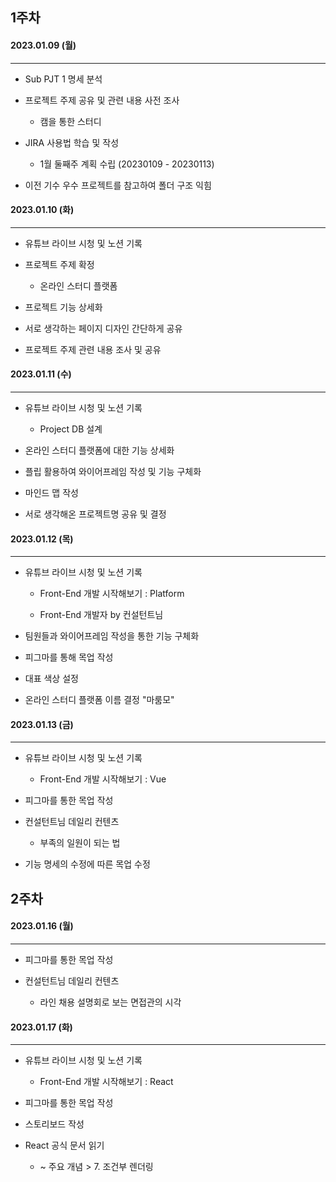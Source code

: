 ## 1주차

#### 2023.01.09 (월)

------------------------------

- Sub PJT 1 명세 분석

- 프로젝트 주제 공유 및 관련 내용 사전 조사
  
  - 캠을 통한 스터디

- JIRA 사용법 학습 및 작성
  
  - 1월 둘째주 계획 수립 (20230109 - 20230113) 

- 이전 기수 우수 프로젝트를 참고하여 폴더 구조 익힘

#### 

#### 2023.01.10 (화)

----------------------

- 유튜브 라이브 시청 및 노션 기록

- 프로젝트 주제 확정
  
  - 온라인 스터디 플랫폼

- 프로젝트 기능 상세화

- 서로 생각하는 페이지 디자인 간단하게 공유

- 프로젝트 주제 관련 내용 조사 및 공유

#### 

#### 2023.01.11 (수)

---------------

- 유튜브 라이브 시청 및 노션 기록
  
  - Project DB 설계

- 온라인 스터디 플랫폼에 대한 기능 상세화

- 플립 활용하여 와이어프레임 작성 및 기능 구체화

- 마인드 맵 작성

- 서로 생각해온 프로젝트명 공유 및 결정

#### 

#### 2023.01.12 (목)

------------

- 유튜브 라이브 시청 및 노션 기록
  
  - Front-End 개발 시작해보기 : Platform
  
  - Front-End 개발자 by 컨설턴트님

- 팀원들과 와이어프레임 작성을 통한 기능 구체화

- 피그마를 통해 목업 작성

- 대표 색상 설정

- 온라인 스터디 플랫폼 이름 결정 "마룸모"

#### 

#### 2023.01.13 (금)

------

- 유튜브 라이브 시청 및 노션 기록
  
  - Front-End 개발 시작해보기 : Vue

- 피그마를 통한 목업 작성

- 컨설턴트님 데일리 컨텐츠 
  
  - 부족의 일원이 되는 법

- 기능 명세의 수정에 따른 목업 수정

## 

## 2주차

#### 2023.01.16 (월)

------

- 피그마를 통한 목업 작성

- 컨설턴트님 데일리 컨텐츠
  
  - 라인 채용 설명회로 보는 면접관의 시각

#### 

#### 2023.01.17 (화)

---

- 유튜브 라이브 시청 및 노션 기록
  
  - Front-End 개발 시작해보기 : React

- 피그마를 통한 목업 작성

- 스토리보드 작성

- React 공식 문서 읽기
  
  - ~ 주요 개념 > 7. 조건부 렌더링
